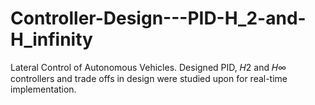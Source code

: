 # Controller-Design---PID-H_2-and-H_infinity
Lateral Control of Autonomous Vehicles. Designed PID, 𝐻2 and 𝐻∞ controllers and trade offs in design were studied upon for real-time implementation.
